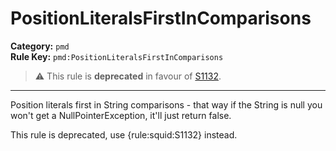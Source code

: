 
# PositionLiteralsFirstInComparisons
**Category:** `pmd`<br/>
**Rule Key:** `pmd:PositionLiteralsFirstInComparisons`<br/>
> :warning: This rule is **deprecated** in favour of [S1132](https://rules.sonarsource.com/java/RSPEC-1132).

-----

Position literals first in String comparisons - that way if the String is null you won't get a NullPointerException, it'll just return false.

<p>
  This rule is deprecated, use {rule:squid:S1132} instead.
</p>

